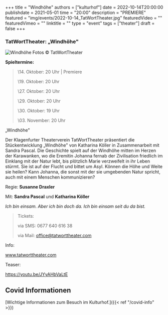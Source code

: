 +++
title = "Windhöhe"
authors = ["kulturhof"]
date = 2022-10-14T20:00:00
publishdate = 2021-05-01
time = "20:00"
description = "PREMIERE"
featured = "img/events/2022-10-14_TatWortTheater.jpg"
featuredVideo = ""
featuredVimeo = ""
linktitle = ""
type = "event"
tags = ["theater"]
draft = false
+++

### TatWortTheater: „Windhöhe"

![Windhöhe](/img/events/2022-10-14_WH_Plakat.jpg)
Fotos © TatWortTheater

**Spieltermine:**

> \14. Oktober: 20 Uhr | Premiere
> 
> \19. Oktober: 20 Uhr
> 
> \27. Oktober: 20 Uhr 
> 
> \29. Oktober: 20 Uhr
> 
> \30. Oktober: 19 Uhr
> 
> \03. November: 20 Uhr


„Windhöhe"

Der Klagenfurter Theaterverein TatWortTheater präsentiert die Stückentwicklung „Windhöhe" von Katharina Köller in Zusammenarbeit mit Sandra Pascal. Die Geschichte spielt auf der Windhöhe mitten im Herzen der Karawanken, wo die Eremitin Johanna fernab der Zivilisation friedlich im Einklang mit der Natur lebt, bis plötzlich Marie verzweifelt in ihr Leben stürmt. Sie ist auf der Flucht und bittet um Asyl. Können die Höhe und Weite sie heilen? Kann Johanna, die sonst mit der sie umgebenden Natur spricht, auch mit einem Menschen kommunizieren?

Regie: **Susanne Draxler**

Mit: **Sandra Pascal** und **Katharina Köller**


*Ich bin einsam.
Aber ich bin doch da.
Ich bin einsam seit du da bist.*


>Tickets:
>
>via SMS: 0677 640 616 38
>
>via Mail: office@tatworttheater.com

 

Info:

www.tatworttheater.com

Teaser:

https://youtu.be/JYyAHbVaLtE 





## Covid Informationen

[Wichtige Informationen zum Besuch im Kulturhof.]({{< ref "/covid-info" >}})
